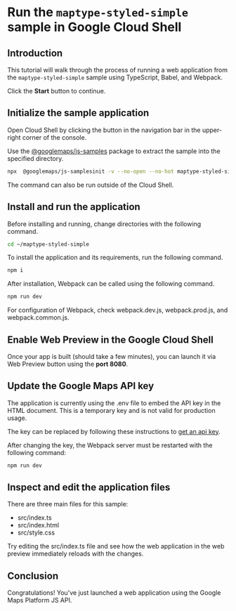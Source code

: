 # Run the `maptype-styled-simple` sample in Google Cloud Shell

<walkthrough-tutorial-duration duration="10"/>

## Introduction

This tutorial will walk through the process of running a web application from
the `maptype-styled-simple` sample using TypeScript, Babel, and Webpack.

Click the **Start** button to continue.

## Initialize the sample application

Open Cloud Shell by clicking the
<walkthrough-cloud-shell-icon></walkthrough-cloud-shell-icon> button in the
navigation bar in the upper-right corner of the console.

Use the [@googlemaps/js-samples](https://www.npmjs.com/package/@googlemaps/js-samples) package to 
extract the sample into the specified directory.

```bash
npx  @googlemaps/js-samplesinit -v --no-open --no-hot maptype-styled-simple ~/maptype-styled-simple
```

The command can also be run outside of the Cloud Shell.

## Install and run the application

Before installing and running, change directories with the following command.

```bash
cd ~/maptype-styled-simple
```

To install the application and its requirements, run the following command.

```bash
npm i
```

After installation, Webpack can be called using the following command.

```bash
npm run dev
```

For configuration of Webpack, check
<walkthrough-editor-open-file filePath="maptype-styled-simple/webpack.dev.js">webpack.dev.js</walkthrough-editor-open-file>,
<walkthrough-editor-open-file filePath="maptype-styled-simple/webpack.prod.js">webpack.prod.js</walkthrough-editor-open-file>,
and
<walkthrough-editor-open-file filePath="maptype-styled-simple/webpack.common.js">webpack.common.js</walkthrough-editor-open-file>.

## Enable Web Preview in the Google Cloud Shell

Once your app is built (should take a few minutes), you can launch it via
<walkthrough-spotlight-pointer target="cloudshell" spotlightId="devshell-web-preview-button">Web
Preview button</walkthrough-spotlight-pointer> using the **port 8080**.

## Update the Google Maps API key

The application is currently using the
<walkthrough-editor-open-file filePath="maptype-styled-simple/.env">.env</walkthrough-editor-open-file>
file to embed the API key in the HTML document. This is a temporary key and is
not valid for production usage.

The key can be replaced by following these instructions to
[get an api key](https://developers.google.com/maps/documentation/javascript/get-api-key).

After changing the key, the Webpack server must be restarted with the following
command:

```bash
npm run dev
```

## Inspect and edit the application files

There are three main files for this sample:

*   <walkthrough-editor-open-file filePath="maptype-styled-simple/src/index.ts">src/index.ts</walkthrough-editor-open-file>
*   <walkthrough-editor-open-file filePath="maptype-styled-simple/src/index.html">src/index.html</walkthrough-editor-open-file>
*   <walkthrough-editor-open-file filePath="maptype-styled-simple/src/style.css">src/style.css</walkthrough-editor-open-file>

Try editing the <walkthrough-editor-open-file filePath="maptype-styled-simple/src/index.ts">src/index.ts</walkthrough-editor-open-file> file and see how the web application in the web preview immediately reloads with the changes.

## Conclusion

<walkthrough-conclusion-trophy></walkthrough-conclusion-trophy>

Congratulations! You've just launched a web application using the Google Maps
Platform JS API.
